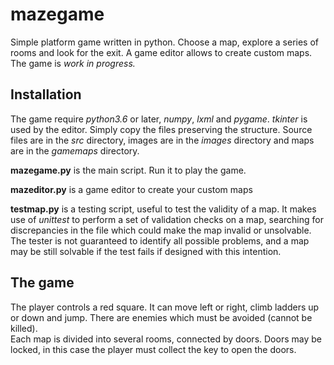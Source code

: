 # mazegame
Simple platform game written in python. Choose a map, explore a series of rooms and look for the exit. A game editor allows to create custom maps.  
The game is _work in progress._

## Installation
The game require _python3.6_ or later, _numpy_, _lxml_ and _pygame_. _tkinter_ is used by the editor. Simply copy the files preserving the structure. Source files are in the _src_ directory, images are in the _images_ directory and maps are in the _gamemaps_ directory.

**mazegame.py** is the main script. Run it to play the game.

**mazeditor.py** is a game editor to create your custom maps

**testmap.py** is a testing script, useful to test the validity of a map. It makes use of _unittest_ to perform a set of validation checks on a map, searching for discrepancies in the file which could make the map invalid or unsolvable. The tester is not guaranteed to identify all possible problems, and a map may be still solvable if the test fails if designed with this intention.

## The game
The player controls a red square. It can move left or right, climb ladders up or down and jump. There are enemies which must be avoided (cannot be killed).  
Each map is divided into several rooms, connected by doors. Doors may be locked, in this case the player must collect the key to open the doors.
